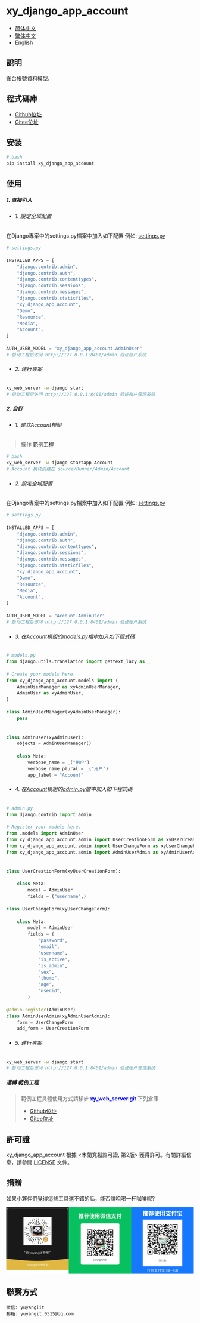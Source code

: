 <!--
 * @Author: 余洋 yuyangit.0515@qq.com
 * @Date: 2024-10-18 13:02:22
 * @LastEditors: 余洋 yuyangit.0515@qq.com
 * @LastEditTime: 2024-10-23 20:51:56
 * @FilePath: /xy_django_app_account/readme/README_zh_TW.md
 * @Description: 这是默认设置,请设置`customMade`, 打开koroFileHeader查看配置 进行设置: https://github.com/OBKoro1/koro1FileHeader/wiki/%E9%85%8D%E7%BD%AE
-->
# xy_django_app_account

- [简体中文](README_zh_CN.md)
- [繁体中文](README_zh_TW.md)
- [English](README_en.md)

## 說明

後台帳號資料模型.

## 程式碼庫

- <a href="https://github.com/xy-django-app/xy_django_app_account.git" target="_blank">Github位址</a>  
- <a href="https://gitee.com/xy-django-app/xy_django_app_account.git" target="_blank">Gitee位址</a>

## 安裝

```bash
# bash
pip install xy_django_app_account
```

## 使用


##### 1. 直接引入

- ###### 1. 設定全域配置

在Django專案中的settings.py檔案中加入如下配置
例如: [settings.py](../samples/xy_web_server_demo/source/Runner/Admin/xy_web_server_demo/settings.py)
```python
# settings.py

INSTALLED_APPS = [
    "django.contrib.admin",
    "django.contrib.auth",
    "django.contrib.contenttypes",
    "django.contrib.sessions",
    "django.contrib.messages",
    "django.contrib.staticfiles",
    "xy_django_app_account",
    "Demo",
    "Resource",
    "Media",
    "Account",
]

AUTH_USER_MODEL = "xy_django_app_account.AdminUser"
# 启动工程后访问 http://127.0.0.1:8401/admin 验证账户系统
```

- ###### 2. 運行專案

```bash
xy_web_server -w django start
# 启动工程后访问 http://127.0.0.1:8401/admin 验证账户管理系统
```

##### 2. 自訂

- ###### 1. 建立Account模組

> 操作 [範例工程](../samples/xy_web_server_demo/)

```bash
# bash
xy_web_server -w django startapp Account
# Account 模块创建在 source/Runner/Admin/Account 
```

- ###### 2. 設定全域配置

在Django專案中的settings.py檔案中加入如下配置
例如: [settings.py](../samples/xy_web_server_demo/source/Runner/Admin/xy_web_server_demo/settings.py)

```python
# settings.py

INSTALLED_APPS = [
    "django.contrib.admin",
    "django.contrib.auth",
    "django.contrib.contenttypes",
    "django.contrib.sessions",
    "django.contrib.messages",
    "django.contrib.staticfiles",
    "xy_django_app_account",
    "Demo",
    "Resource",
    "Media",
    "Account",
]

AUTH_USER_MODEL = "Account.AdminUser"
# 启动工程后访问 http://127.0.0.1:8401/admin 验证账户系统
```

- ###### 3. 在[Account](../samples/xy_web_server_demo/source/Runner/Admin/Account)模組的[models.py](../samples/xy_web_server_demo/source/Runner/Admin/Account/models.py)檔中加入如下程式碼

```python
# models.py
from django.utils.translation import gettext_lazy as _

# Create your models here.
from xy_django_app_account.models import (
    AdminUserManager as xyAdminUserManager,
    AdminUser as xyAdminUser,
)

class AdminUserManager(xyAdminUserManager):
    pass


class AdminUser(xyAdminUser):
    objects = AdminUserManager()

    class Meta:
        verbose_name = _("用户")
        verbose_name_plural = _("用户")
        app_label = "Account"

```

- ###### 4. 在[Account](../samples/xy_web_server_demo/source/Runner/Admin/Account)模組的[admin.py](../samples/xy_web_server_demo/source/Runner/Admin/Account/admin.py)檔中加入如下程式碼

```python
# admin.py
from django.contrib import admin

# Register your models here.
from .models import AdminUser
from xy_django_app_account.admin import UserCreationForm as xyUserCreationForm
from xy_django_app_account.admin import UserChangeForm as xyUserChangeForm
from xy_django_app_account.admin import AdminUserAdmin as xyAdminUserAdmin


class UserCreationForm(xyUserCreationForm):

    class Meta:
        model = AdminUser
        fields = ("username",)

class UserChangeForm(xyUserChangeForm):

    class Meta:
        model = AdminUser
        fields = (
            "password",
            "email",
            "username",
            "is_active",
            "is_admin",
            "sex",
            "thumb",
            "age",
            "userid",
        )

@admin.register(AdminUser)
class AdminUserAdmin(xyAdminUserAdmin):
    form = UserChangeForm
    add_form = UserCreationForm

```

- ###### 5. 運行專案

```bash
xy_web_server -w django start
# 启动工程后访问 http://127.0.0.1:8401/admin 验证账户管理系统
```


##### 運轉 [範例工程](../samples/xy_web_server_demo)

> 範例工程具體使用方式請移步 <b style="color: blue">xy_web_server.git</b> 下列倉庫
> - <a href="https://github.com/xy-web-service/xy_web_server.git" target="_blank">Github位址</a>  
> - <a href="https://gitee.com/xy-web-service/xy_web_server.git" target="_blank">Gitee位址</a>

## 許可證
xy_django_app_account 根據 <木蘭寬鬆許可證, 第2版> 獲得許可。有關詳細信息，請參閱 [LICENSE](../LICENSE) 文件。

## 捐贈

如果小夥伴們覺得這些工具還不錯的話，能否請咱喝一杯咖啡呢?  

![Pay-Total](./Pay-Total.png)

## 聯繫方式

```
微信: yuyangiit
郵箱: yuyangit.0515@qq.com
```